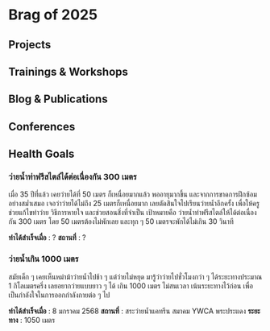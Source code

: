 # Brag of 2025

## Projects

## Trainings & Workshops

## Blog & Publications

## Conferences

## Health Goals

### ว่ายน้ำท่าฟรีสไตล์ได้ต่อเนื่องกัน 300 เมตร

เมื่อ 35 ปีที่แล้ว เคยว่ายได้ที่ 50 เมตร ก็เหนื่อยมากแล้ว พออายุมากขึ้น และจากการขาดการฝึกซ้อมอย่างสม่ำเสมอ เจอว่าว่ายได้ไม่ถึง 25 เมตรก็เหนื่อยมาก เลยตัดสินใจไปเรียนว่ายน้ำอีกครั้ง เพื่อให้ครูช่วยแก้ไขท่าว่าย วิธีการหายใจ และช่วยสอนสิ่งที่จำเป็น เป้าหมายคือ ว่ายน้ำท่าฟรีสไตล์ให้ได้ต่อเนื่องกัน 300 เมตร
โดย 50 เมตรต้องไม่พักเลย และทุก ๆ 50 เมตรจะพักได้ไม่เกิน 30 วินาที

**ทำได้สำเร็จเมื่อ** : ?
**สถานที่** : ?

### ว่ายน้ำเกิน 1000 เมตร

สมัยเด็ก ๆ เคยเห็นหม่าม้าว่ายน้ำไปช้า ๆ แต่ว่ายไม่หยุด
มารู้ว่าว่ายไปชั่วโมงกว่า ๆ ได้ระยะทางประมาณ 1 กิโลเมตรครึ่ง
เลยอยากว่ายแบบยาว ๆ ได้ เกิน 1000 เมตร ไม่สนเวลา
เน้นระยะทางไว้ก่อน เพื่อเป็นกำลังใจในการออกกำลังกายต่อ ๆ ไป

**ทำได้สำเร็จเมื่อ** : 8 มกราคม 2568
**สถานที่** : สระว่ายน้ำแคทรีน สมาคม YWCA พระประแดง
**ระยะทาง** : 1050 เมตร
